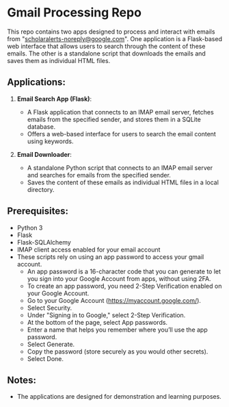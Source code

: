 # Gmail Processing Repo

This repo contains two apps designed to process and interact with emails from "scholaralerts-noreply@google.com". One application is a Flask-based web interface that allows users to search through the content of these emails. The other is a standalone script that downloads the emails and saves them as individual HTML files.

## Applications:

1. **Email Search App (Flask)**:
    - A Flask application that connects to an IMAP email server, fetches emails from the specified sender, and stores them in a SQLite database.
    - Offers a web-based interface for users to search the email content using keywords.
    
2. **Email Downloader**:
    - A standalone Python script that connects to an IMAP email server and searches for emails from the specified sender.
    - Saves the content of these emails as individual HTML files in a local directory.

## Prerequisites:

- Python 3
- Flask
- Flask-SQLAlchemy
- IMAP client access enabled for your email account
- These scripts rely on using an app password to access your gmail account.
  - An app password is a 16-character code that you can generate to let you sign into your Google Account from apps, without using 2FA.
  - To create an app password, you need 2-Step Verification enabled on your Google Account.
  - Go to your Google Account (https://myaccount.google.com/).
  - Select Security.
  - Under "Signing in to Google," select 2-Step Verification.
  - At the bottom of the page, select App passwords.
  - Enter a name that helps you remember where you’ll use the app password.
  - Select Generate.
  - Copy the password (store securely as you would other secrets).
  - Select Done. 

## Notes:

- The applications are designed for demonstration and learning purposes.
